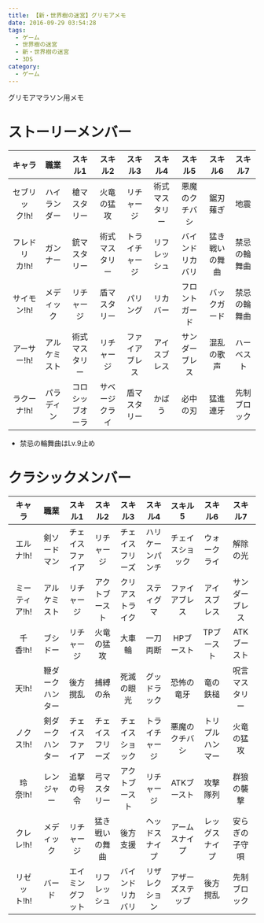 ```yaml
---
title: 【新・世界樹の迷宮】グリモアメモ
date: 2016-09-29 03:54:28
tags:
  - ゲーム
  - 世界樹の迷宮
  - 新・世界樹の迷宮
  - 3DS
category:
  - ゲーム
---
```


グリモアマラソン用メモ

<!-- more -->

# ストーリーメンバー

|キャラ|職業|スキル1|スキル2|スキル3|スキル4|スキル5|スキル6|スキル7||:----:|:--:|:-----:|:----:|:-----:|:-----:|:----:|:-----:|:----:|
|セブリック!h!|ハイランダー|槍マスタリー|火竜の猛攻|リチャージ|術式マスタリー|悪魔のクチバシ|鋸刃薙ぎ|地震|
|フレドリカ!h!|ガンナー|銃マスタリー|術式マスタリー|トライチャージ|リフレッシュ|バインドリカバリ|猛き戦いの舞曲|禁忌の輪舞曲|
|サイモン!h!|メディック|リチャージ|盾マスタリー|パリング|リカバー|フロントガード|バックガード|禁忌の輪舞曲|
|アーサー!h!|アルケミスト|術式マスタリー|リチャージ|ファイアブレス|アイスブレス|サンダーブレス|混乱の歌声|ハーベスト|
|ラクーナ!h!|パラディン|コロシッブオーラ|サベージクライ|盾マスタリー|かばう|必中の刃|猛進連牙|先制ブロック|

* 禁忌の輪舞曲はLv.9止め

# クラシックメンバー

|キャラ|職業|スキル1|スキル2|スキル3|スキル4|スキル5|スキル6|スキル7|
|:----:|:--:|:-----:|:----:|:-----:|:-----:|:----:|:-----:|:----:|
|エルナ!h!|剣ソードマン|チェイスファイア|リチャージ|チェイスフリーズ|ハリケーンパンチ|チェイスショック|ウォークライ|解除の光|
|ミーティア!h!|アルケミスト|リチャージ|アクトブースト|クリアストライク|スティグマ|ファイアブレス|アイスブレス|サンダーブレス|
|千香!h!|ブシドー|リチャージ|火竜の猛攻|大車輪|一刀両断|HPブースト|TPブースト|ATKブースト|
|天!h!|鞭ダークハンター|後方撹乱|捕縛の糸|死滅の眼光|グッドラック|恐怖の竜牙|竜の鉄槌|呪言マスタリー|
|ノクス!h!|剣ダークハンター|チェイスファイア|チェイスフリーズ|チェイスショック|トライチャージ|悪魔のクチバシ|トリプルハンマー|火竜の猛攻|
|玲奈!h!|レンジャー|追撃の号令|弓マスタリー|アクトブースト|リチャージ|ATKブースト|攻撃隊列|群狼の襲撃|
|クレレ!h!|メディック|リチャージ|猛き戦いの舞曲|後方支援|ヘッドスナイプ|アームスナイプ|レッグスナイプ|安らぎの子守唄|
|リゼット!h!|バード|エイミングフット|リフレッシュ|バインドリカバリ|リザレクション|アザーズステップ|後方撹乱|先制ブロック|


